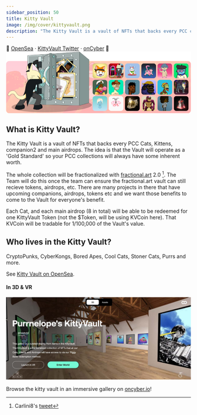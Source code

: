 ```yaml
---
sidebar_position: 50
title: Kitty Vault
image: /img/cover/kittyvault.png
description: "The Kitty Vault is a vault of NFTs that backs every PCC cat & first 8 airdrops. It is the 'Gold Standard' that keeps your PCC NFTs secured."
---
```


🏦
[OpenSea](https://opensea.io/kittyvault.pcc.eth) ·
[KittyVault Twitter](https://twitter.com/KittyVault) ·
[onCyber](https://oncyber.io/spaces/RKJMFEwiVG8f6V1aPL08)
🏦
![](./assets/kittyvault.png)

## What is Kitty Vault?

The Kitty Vault is a vault of NFTs that backs every PCC Cats, Kittens, companion2 and main airdrops. The idea is that the Vault will operate as a 'Gold Standard' so your PCC collections will always have some inherent worth.

The whole collection will be fractionalized with [fractional.art](https://fractional.art) 2.0 [^1]. The Team will do this once the team can ensure the fractional.art vault can still recieve tokens, airdrops, etc. There are many projects in there that have upcoming companions, airdrops, tokens etc and we want those benefits to come to the Vault for everyone's benefit.

Each Cat, and each main airdrop (8 in total) will be able to be redeemed for one KittyVault Token (not the $Token, will be using KVCoin here). That KVCoin will be tradable for 1/100,000 of the Vault's value.

## Who lives in the Kitty Vault?

CryptoPunks, CyberKongs, Bored Apes, Cool Cats, Stoner Cats, Purrs and more.

See [Kitty Vault on OpenSea](https://opensea.io/kittyvault.pcc.eth).

#### In 3D & VR

[![](./assets/oncyber.jpg)](https://oncyber.io/spaces/RKJMFEwiVG8f6V1aPL08)

Browse the kitty vault in an immersive gallery on [oncyber.io](https://oncyber.io/spaces/RKJMFEwiVG8f6V1aPL08)!

[^1]: Carlini8's [tweet](https://twitter.com/Carlini8N/status/1479861487380443140)
